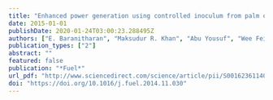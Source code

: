 ```yaml
---
title: "Enhanced power generation using controlled inoculum from palm oil mill effluent fed microbial fuel cell"
date: 2015-01-01
publishDate: 2020-01-24T03:00:23.288495Z
authors: ["E. Baranitharan", "Maksudur R. Khan", "Abu Yousuf", "Wee Fei Aaron Teo", "Geok Yuan Annie Tan", "Chin Kui Cheng"]
publication_types: ["2"]
abstract: ""
featured: false
publication: "*Fuel*"
url_pdf: "http://www.sciencedirect.com/science/article/pii/S0016236114011260"
doi: "https://doi.org/10.1016/j.fuel.2014.11.030"
---
```


